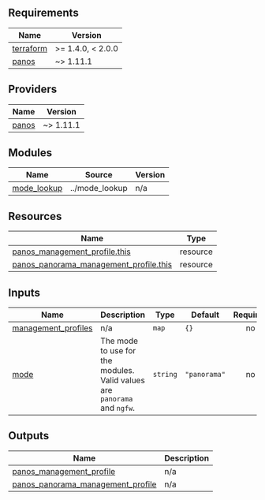<!-- BEGINNING OF PRE-COMMIT-TERRAFORM DOCS HOOK -->
## Requirements

| Name | Version |
|------|---------|
| <a name="requirement_terraform"></a> [terraform](#requirement\_terraform) | >= 1.4.0, < 2.0.0 |
| <a name="requirement_panos"></a> [panos](#requirement\_panos) | ~> 1.11.1 |

## Providers

| Name | Version |
|------|---------|
| <a name="provider_panos"></a> [panos](#provider\_panos) | ~> 1.11.1 |

## Modules

| Name | Source | Version |
|------|--------|---------|
| <a name="module_mode_lookup"></a> [mode\_lookup](#module\_mode\_lookup) | ../mode_lookup | n/a |

## Resources

| Name | Type |
|------|------|
| [panos_management_profile.this](https://registry.terraform.io/providers/PaloAltoNetworks/panos/latest/docs/resources/management_profile) | resource |
| [panos_panorama_management_profile.this](https://registry.terraform.io/providers/PaloAltoNetworks/panos/latest/docs/resources/panorama_management_profile) | resource |

## Inputs

| Name | Description | Type | Default | Required |
|------|-------------|------|---------|:--------:|
| <a name="input_management_profiles"></a> [management\_profiles](#input\_management\_profiles) | n/a | `map` | `{}` | no |
| <a name="input_mode"></a> [mode](#input\_mode) | The mode to use for the modules. Valid values are `panorama` and `ngfw`. | `string` | `"panorama"` | no |

## Outputs

| Name | Description |
|------|-------------|
| <a name="output_panos_management_profile"></a> [panos\_management\_profile](#output\_panos\_management\_profile) | n/a |
| <a name="output_panos_panorama_management_profile"></a> [panos\_panorama\_management\_profile](#output\_panos\_panorama\_management\_profile) | n/a |
<!-- END OF PRE-COMMIT-TERRAFORM DOCS HOOK -->
